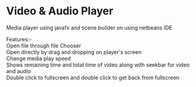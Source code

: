# Video & Audio Player
Media player using javafx and scene builder on using netbeans IDE  
  
Features:-  
Open file through file Chooser     
Open directly by drag and dropping on player's screen       
  Change media play speed  
Shows remaining time and total time of video along with seekbar for video and audio  
Double click to fullscreen and double click to get back from fullscreen  
